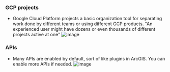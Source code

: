### GCP projects
* Google Cloud Platform projects a basic organization tool for separating work done by different teams or using different GCP products. "An experienced user might have dozens or even thousands of different projects active at one"
![image](https://github.com/user-attachments/assets/7df6758b-bbde-4209-aeb0-f053b4c28a77)
### APIs
* Many APIs are enabled by default, sort of like plugins in ArcGIS. You can enable more APIs if needed.
![image](https://github.com/user-attachments/assets/1cd04b73-93ec-4d95-adec-a21d68ed2c4b)
